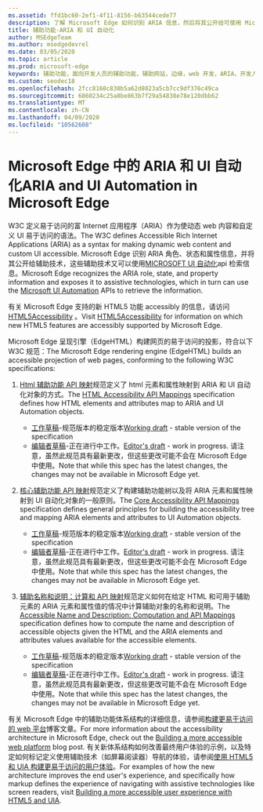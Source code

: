 ```yaml
---
ms.assetid: ffd1bc60-2ef1-4f11-8156-b63544cede77
description: 了解 Microsoft Edge 如何识别 ARIA 信息，然后将其公开给可使用 Microsoft UI 自动化 Api 的辅助技术。
title: 辅助功能-ARIA 和 UI 自动化
author: MSEdgeTeam
ms.author: msedgedevrel
ms.date: 03/05/2020
ms.topic: article
ms.prod: microsoft-edge
keywords: 辅助功能，面向开发人员的辅助功能，辅助网站，边缘，web 开发，ARIA，开发人员，UIA，UI 自动化
ms.custom: seodec18
ms.openlocfilehash: 2fcc8160c830b5a62d8023a5cb7cc9df376c49ca
ms.sourcegitcommit: 6860234c25a8be863b7f29a54838e78e120dbb62
ms.translationtype: MT
ms.contentlocale: zh-CN
ms.lasthandoff: 04/09/2020
ms.locfileid: "10562608"
---
```

# <span data-ttu-id="d7557-104">Microsoft Edge 中的 ARIA 和 UI 自动化</span><span class="sxs-lookup"><span data-stu-id="d7557-104">ARIA and UI Automation in Microsoft Edge</span></span>

<span data-ttu-id="d7557-105">W3C 定义易于访问的富 Internet 应用程序（ARIA）作为使动态 web 内容和自定义 UI 易于访问的语法。</span><span class="sxs-lookup"><span data-stu-id="d7557-105">The W3C defines Accessible Rich Internet Applications (ARIA) as a syntax for making dynamic web content and custom UI accessible.</span></span> <span data-ttu-id="d7557-106">Microsoft Edge 识别 ARIA 角色、状态和属性信息，并将其公开给辅助技术，这些辅助技术又可以使用[MICROSOFT UI 自动化](https://blogs.msdn.microsoft.com/winuiautomation/)api 检索信息。</span><span class="sxs-lookup"><span data-stu-id="d7557-106">Microsoft Edge recognizes the ARIA role, state, and property information and exposes it to assistive technologies, which in turn can use the [Microsoft UI Automation](https://blogs.msdn.microsoft.com/winuiautomation/) APIs to retrieve the information.</span></span>

<span data-ttu-id="d7557-107">有关 Microsoft Edge 支持的新 HTML5 功能 accessibly 的信息，请访问[HTML5Accessibility](https://html5accessibility.com) 。</span><span class="sxs-lookup"><span data-stu-id="d7557-107">Visit [HTML5Accessibility](https://html5accessibility.com) for information on which new HTML5 features are accessibly supported by Microsoft Edge.</span></span>

<span data-ttu-id="d7557-108">Microsoft Edge 呈现引擎（EdgeHTML）构建网页的易于访问的投影，符合以下 W3C 规范：</span><span class="sxs-lookup"><span data-stu-id="d7557-108">The Microsoft Edge rendering engine (EdgeHTML) builds an accessible projection of web pages, conforming to the following W3C specifications:</span></span>

1. <span data-ttu-id="d7557-109">[Html 辅助功能 API 映射](https://w3.org/TR/html-aam-1.0/)规范定义了 html 元素和属性映射到 ARIA 和 UI 自动化对象的方式。</span><span class="sxs-lookup"><span data-stu-id="d7557-109">The [HTML Accessibility API Mappings](https://w3.org/TR/html-aam-1.0/) specification defines how HTML elements and attributes map to ARIA and UI Automation objects.</span></span>
   * <span data-ttu-id="d7557-110">[工作草稿](https://w3.org/TR/html-aam-1.0/)-规范版本的稳定版本</span><span class="sxs-lookup"><span data-stu-id="d7557-110">[Working draft](https://w3.org/TR/html-aam-1.0/) - stable version of the specification</span></span>
   * <span data-ttu-id="d7557-111">[编辑者草稿](https://w3c.github.io/html-aam/)-正在进行中工作。</span><span class="sxs-lookup"><span data-stu-id="d7557-111">[Editor's draft](https://w3c.github.io/html-aam/) - work in progress.</span></span> <span data-ttu-id="d7557-112">请注意，虽然此规范具有最新更改，但这些更改可能不会在 Microsoft Edge 中使用。</span><span class="sxs-lookup"><span data-stu-id="d7557-112">Note that while this spec has the latest changes, the changes may not be available in Microsoft Edge yet.</span></span>


2. <span data-ttu-id="d7557-113">[核心辅助功能 API 映射](https://w3.org/TR/core-aam-1.1/)规范定义了构建辅助功能树以及将 ARIA 元素和属性映射到 UI 自动化对象的一般原则。</span><span class="sxs-lookup"><span data-stu-id="d7557-113">The [Core Accessibility API Mappings](https://w3.org/TR/core-aam-1.1/) specification defines general principles for building the accessibility tree and mapping ARIA elements and attributes to UI Automation objects.</span></span>
   * <span data-ttu-id="d7557-114">[工作草稿](https://w3.org/TR/core-aam-1.1/)-规范版本的稳定版本</span><span class="sxs-lookup"><span data-stu-id="d7557-114">[Working draft](https://w3.org/TR/core-aam-1.1/) - stable version of the specification</span></span>
   * <span data-ttu-id="d7557-115">[编辑者草稿](https://w3c.github.io/core-aam/)-正在进行中工作。</span><span class="sxs-lookup"><span data-stu-id="d7557-115">[Editor's draft](https://w3c.github.io/core-aam/) - work in progress.</span></span> <span data-ttu-id="d7557-116">请注意，虽然此规范具有最新更改，但这些更改可能不会在 Microsoft Edge 中使用。</span><span class="sxs-lookup"><span data-stu-id="d7557-116">Note that while this spec has the latest changes, the changes may not be available in Microsoft Edge yet.</span></span>  

3. <span data-ttu-id="d7557-117">[辅助名称和说明：计算和 API 映射](https://w3.org/TR/accname-aam-1.1/)规范定义如何在给定 HTML 和可用于辅助元素的 ARIA 元素和属性值的情况中计算辅助对象的名称和说明。</span><span class="sxs-lookup"><span data-stu-id="d7557-117">The [Accessible Name and Description: Computation and API Mappings](https://w3.org/TR/accname-aam-1.1/) specification defines how to compute the name and description of accessible objects given the HTML and the ARIA elements and attributes values available for the accessible elements.</span></span>
   * <span data-ttu-id="d7557-118">[工作草稿](https://w3.org/TR/accname-aam-1.1/)-规范版本的稳定版本</span><span class="sxs-lookup"><span data-stu-id="d7557-118">[Working draft](https://w3.org/TR/accname-aam-1.1/) - stable version of the specification</span></span>  
   * <span data-ttu-id="d7557-119">[编辑者草稿](https://w3c.github.io/accname/)-正在进行中工作。</span><span class="sxs-lookup"><span data-stu-id="d7557-119">[Editor's draft](https://w3c.github.io/accname/) - work in progress.</span></span> <span data-ttu-id="d7557-120">请注意，虽然此规范具有最新更改，但这些更改可能不会在 Microsoft Edge 中使用。</span><span class="sxs-lookup"><span data-stu-id="d7557-120">Note that while this spec has the latest changes, the changes may not be available in Microsoft Edge yet.</span></span>   

<span data-ttu-id="d7557-121">有关 Microsoft Edge 中的辅助功能体系结构的详细信息，请参阅[构建更易于访问的 web 平台](https://blogs.windows.com/msedgedev/2016/04/20/building-a-more-accessible-web-platform/)博客文章。</span><span class="sxs-lookup"><span data-stu-id="d7557-121">For more information about the accessibility architecture in Microsoft Edge, check out the [Building a more accessible web platform](https://blogs.windows.com/msedgedev/2016/04/20/building-a-more-accessible-web-platform/) blog post.</span></span>  <span data-ttu-id="d7557-122">有关新体系结构如何改善最终用户体验的示例，以及特定如何标记定义使用辅助技术（如屏幕阅读器）导航的体验，请参阅[使用 HTML5 和 UIA 构建更易于访问的用户体验](https://blogs.windows.com/msedgedev/2016/05/12/accessible-ux-with-html5-and-uia/)。</span><span class="sxs-lookup"><span data-stu-id="d7557-122">For examples of how the new architecture improves the end user's experience, and specifically how markup defines the experience of navigating with assistive technologies like screen readers, visit [Building a more accessible user experience with HTML5 and UIA](https://blogs.windows.com/msedgedev/2016/05/12/accessible-ux-with-html5-and-uia/).</span></span>
